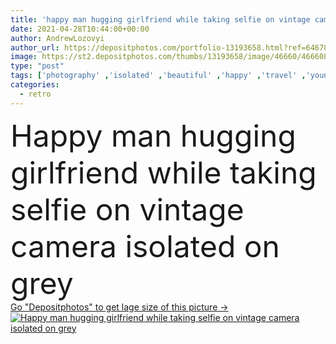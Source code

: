 ```yaml
---
title: 'happy man hugging girlfriend while taking selfie on vintage camera isolated on grey'
date: 2021-04-28T10:44:00+00:00
author: AndrewLozovyi
author_url: https://depositphotos.com/portfolio-13193658.html?ref=64678756
image: https://st2.depositphotos.com/thumbs/13193658/image/46660/466608226/api_thumb_450.jpg?forcejpeg=true
type: "post"
tags: ['photography' ,'isolated' ,'beautiful' ,'happy' ,'travel' ,'young' ,'smiling' ,'people' ,'cheerful' ,'caucasian' ,'man' ,'style' ,'retro' ,'vintage' ,'fashion' ,'gray' ,'emotion' ,'pretty' ,'couple' ,'stylish' ,'woman' ,'grey' ,'joyful' ,'together' ,'camera' ,'photographer' ,'tourism' ,'clothes' ,'vacation' ,'attractive' ,'eyeglasses' ,'casual' ,'outfit' ,'handsome' ,'posing' ,'embrace' ,'hug' ,'weekend' ,'tourists' ,'travelers' ,'copy space' ,'Studio Shot' ,'old fashioned' ,'take picture' ,'take photo' ,'Selfie' ]
categories: 
  - retro
---
```

<div aling="center">
            <font size="60"> Happy man hugging girlfriend while taking selfie on vintage camera isolated on grey</font>   
</div>
<div>
    <a href='https://st2.depositphotos.com/thumbs/13193658/image/46660/466608226/api_thumb_450.jpg?forcejpeg=true?ref=64678756' target=_blank > Go "Depositphotos" to get lage size of this picture ->
        <img href='https://st2.depositphotos.com/thumbs/13193658/image/46660/466608226/api_thumb_450.jpg?forcejpeg=true?ref=64678756' src='https://st2.depositphotos.com/13193658/46660/i/950/depositphotos_466608226-stock-photo-happy-man-hugging-girlfriend-while.jpg?forcejpeg=true' alt='Happy man hugging girlfriend while taking selfie on vintage camera isolated on grey' >
    </a>
</div>
